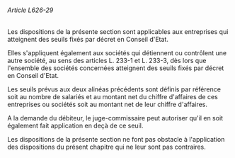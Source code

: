 ###### Article L626-29

Les dispositions de la présente section sont applicables aux entreprises qui atteignent des seuils fixés par décret en Conseil d'Etat.

Elles s'appliquent également aux sociétés qui détiennent ou contrôlent une autre société, au sens des articles L. 233-1 et L. 233-3, dès lors que l'ensemble des sociétés concernées atteignent des seuils fixés par décret en Conseil d'Etat.

Les seuils prévus aux deux alinéas précédents sont définis par référence soit au nombre de salariés et au montant net du chiffre d'affaires de ces entreprises ou sociétés soit au montant net de leur chiffre d'affaires.

A la demande du débiteur, le juge-commissaire peut autoriser qu'il en soit également fait application en deçà de ce seuil.

Les dispositions de la présente section ne font pas obstacle à l'application des dispositions du présent chapitre qui ne leur sont pas contraires.

